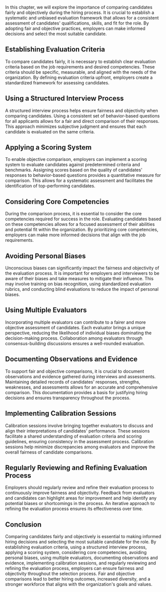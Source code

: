 
In this chapter, we will explore the importance of comparing candidates fairly and objectively during the hiring process. It is crucial to establish a systematic and unbiased evaluation framework that allows for a consistent assessment of candidates' qualifications, skills, and fit for the role. By adopting fair and objective practices, employers can make informed decisions and select the most suitable candidate.

Establishing Evaluation Criteria
--------------------------------

To compare candidates fairly, it is necessary to establish clear evaluation criteria based on the job requirements and desired competencies. These criteria should be specific, measurable, and aligned with the needs of the organization. By defining evaluation criteria upfront, employers create a standardized framework for assessing candidates.

Using a Structured Interview Process
------------------------------------

A structured interview process helps ensure fairness and objectivity when comparing candidates. Using a consistent set of behavior-based questions for all applicants allows for a fair and direct comparison of their responses. This approach minimizes subjective judgment and ensures that each candidate is evaluated on the same criteria.

Applying a Scoring System
-------------------------

To enable objective comparison, employers can implement a scoring system to evaluate candidates against predetermined criteria and benchmarks. Assigning scores based on the quality of candidates' responses to behavior-based questions provides a quantitative measure for comparison. This allows for a systematic assessment and facilitates the identification of top-performing candidates.

Considering Core Competencies
-----------------------------

During the comparison process, it is essential to consider the core competencies required for success in the role. Evaluating candidates based on these competencies allows for a focused assessment of their abilities and potential fit within the organization. By prioritizing core competencies, employers can make more informed decisions that align with the job requirements.

Avoiding Personal Biases
------------------------

Unconscious biases can significantly impact the fairness and objectivity of the evaluation process. It is important for employers and interviewers to be aware of their biases and take measures to mitigate their influence. This may involve training on bias recognition, using standardized evaluation rubrics, and conducting blind evaluations to reduce the impact of personal biases.

Using Multiple Evaluators
-------------------------

Incorporating multiple evaluators can contribute to a fairer and more objective assessment of candidates. Each evaluator brings a unique perspective, reducing the likelihood of individual biases dominating the decision-making process. Collaboration among evaluators through consensus-building discussions ensures a well-rounded evaluation.

Documenting Observations and Evidence
-------------------------------------

To support fair and objective comparisons, it is crucial to document observations and evidence gathered during interviews and assessments. Maintaining detailed records of candidates' responses, strengths, weaknesses, and assessments allows for an accurate and comprehensive comparison. This documentation provides a basis for justifying hiring decisions and ensures transparency throughout the process.

Implementing Calibration Sessions
---------------------------------

Calibration sessions involve bringing together evaluators to discuss and align their interpretations of candidates' performance. These sessions facilitate a shared understanding of evaluation criteria and scoring guidelines, ensuring consistency in the assessment process. Calibration sessions help minimize discrepancies among evaluators and improve the overall fairness of candidate comparisons.

Regularly Reviewing and Refining Evaluation Process
---------------------------------------------------

Employers should regularly review and refine their evaluation process to continuously improve fairness and objectivity. Feedback from evaluators and candidates can highlight areas for improvement and help identify any potential biases or shortcomings in the process. An iterative approach to refining the evaluation process ensures its effectiveness over time.

Conclusion
----------

Comparing candidates fairly and objectively is essential to making informed hiring decisions and selecting the most suitable candidate for the role. By establishing evaluation criteria, using a structured interview process, applying a scoring system, considering core competencies, avoiding personal biases, using multiple evaluators, documenting observations and evidence, implementing calibration sessions, and regularly reviewing and refining the evaluation process, employers can ensure fairness and objectivity throughout the selection process. Fair and objective comparisons lead to better hiring outcomes, increased diversity, and a stronger workforce that aligns with the organization's goals and values.
